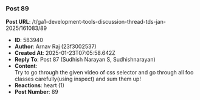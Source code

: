 ### Post 89
**Post URL**: /t/ga1-development-tools-discussion-thread-tds-jan-2025/161083/89
- **ID**: 583940
- **Author**: Arnav Raj  (23f3002537)
- **Created At**: 2025-01-23T07:05:58.642Z
- **Reply To**: Post 87 (Sudhish Narayan S, Sudhishnarayan)
- **Content**:  
  Try to go through the given video of css selector and go through all foo classes carefully(using inspect) and sum them up!
- **Reactions**: heart (1)
- **Post Number**: 89

